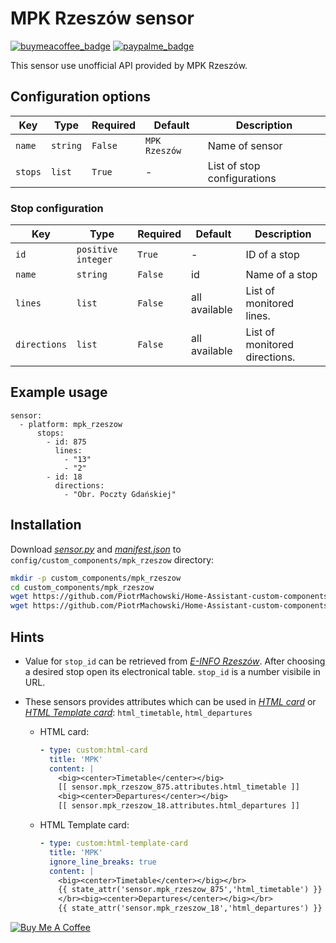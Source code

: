 # MPK Rzeszów sensor

[![buymeacoffee_badge](https://img.shields.io/badge/Donate-Buy%20Me%20a%20Coffee-ff813f?style=flat)](https://www.buymeacoffee.com/PiotrMachowski)
[![paypalme_badge](https://img.shields.io/badge/Donate-PayPal-0070ba?style=flat)](https://paypal.me/PiMachowski)

This sensor use unofficial API provided by MPK Rzeszów.

## Configuration options

| Key | Type | Required | Default | Description |
| --- | --- | --- | --- | --- |
| `name` | `string` | `False` | `MPK Rzeszów` | Name of sensor |
| `stops` | `list` | `True` | - | List of stop configurations |

### Stop configuration

| Key | Type | Required | Default | Description |
| --- | --- | --- | --- | --- |
| `id` | `positive integer` | `True` | - | ID of a stop |
| `name` | `string` | `False` | id | Name of a stop |
| `lines` | `list` | `False` | all available | List of monitored lines. |
| `directions` | `list` | `False` | all available | List of monitored directions. |

## Example usage

```
sensor:
  - platform: mpk_rzeszow
      stops:
        - id: 875
          lines:
            - "13"          
            - "2"          
        - id: 18
          directions:
            - "Obr. Poczty Gdańskiej"
```

## Installation

Download [*sensor.py*](https://github.com/PiotrMachowski/Home-Assistant-custom-components-MPK-Rzeszow/raw/master/custom_components/mpk_rzeszow/sensor.py) and [*manifest.json*](https://github.com/PiotrMachowski/Home-Assistant-custom-components-MPK-Rzeszow/raw/master/custom_components/mpk_rzeszow/manifest.json) to `config/custom_components/mpk_rzeszow` directory:
```bash
mkdir -p custom_components/mpk_rzeszow
cd custom_components/mpk_rzeszow
wget https://github.com/PiotrMachowski/Home-Assistant-custom-components-MPK-Rzeszow/raw/master/custom_components/mpk_rzeszow/sensor.py
wget https://github.com/PiotrMachowski/Home-Assistant-custom-components-MPK-Rzeszow/raw/master/custom_components/mpk_rzeszow/manifest.json
```

## Hints

* Value for `stop_id` can be retrieved from [*E-INFO Rzeszów*](http://einfo.erzeszow.pl/). After choosing a desired stop open its electronical table. `stop_id` is a number visibile in URL.

* These sensors provides attributes which can be used in [*HTML card*](https://github.com/PiotrMachowski/Home-Assistant-Lovelace-HTML-card) or [*HTML Template card*](https://github.com/PiotrMachowski/Home-Assistant-Lovelace-HTML-Template-card): `html_timetable`, `html_departures`
  * HTML card:
    ```yaml
    - type: custom:html-card
      title: 'MPK'
      content: |
        <big><center>Timetable</center></big>
        [[ sensor.mpk_rzeszow_875.attributes.html_timetable ]]
        <big><center>Departures</center></big>
        [[ sensor.mpk_rzeszow_18.attributes.html_departures ]]
    ```
  * HTML Template card:
    ```yaml
    - type: custom:html-template-card
      title: 'MPK'
      ignore_line_breaks: true
      content: |
        <big><center>Timetable</center></big></br>
        {{ state_attr('sensor.mpk_rzeszow_875','html_timetable') }}
        </br><big><center>Departures</center></big></br>
        {{ state_attr('sensor.mpk_rzeszow_18','html_departures') }}
    ```

<a href="https://www.buymeacoffee.com/PiotrMachowski" target="_blank"><img src="https://bmc-cdn.nyc3.digitaloceanspaces.com/BMC-button-images/custom_images/orange_img.png" alt="Buy Me A Coffee" style="height: auto !important;width: auto !important;" ></a>
